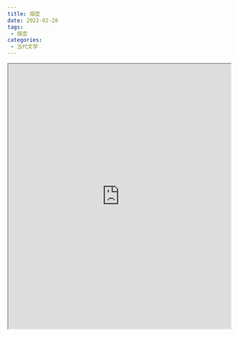 ```yaml
---
title: 烟壶
date: 2022-02-28
tags:
 - 烟壶
categories:
 - 当代文学
---
```




<iframe src="http://localhost:8080/pdf/web/viewer.html?file=https://vkceyugu.cdn.bspapp.com/VKCEYUGU-e9075d72-0451-48df-afe1-d46932ae4554/3b4dfc07-4627-45f5-9cd3-ef484bbb3515.pdf" width="100%" height="600px"></iframe>